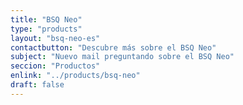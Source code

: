 ```yaml
---
title: "BSQ Neo"
type: "products"
layout: "bsq-neo-es"
contactbutton: "Descubre más sobre el BSQ Neo"
subject: "Nuevo mail preguntando sobre el BSQ Neo"
seccion: "Productos"
enlink: "../products/bsq-neo"
draft: false
---
```


